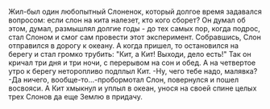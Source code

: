   Жил-был один любопытный Слоненок, который долгое время задавался вопросом: если слон на кита налезет, кто кого сборет? Он думал об этом, думал, размышлял долгие годы - до тех самых пор, когда подрос, стал Слоном и смог сам провести этот эксперимент.
Собравшись, Слон отправился в дорогу к океану. А когда пришел, то остановился на берегу и стал громко трубить: "Кит, а Кит! Выходи, дело есть!"
Так он кричал три дня и три ночи, с перерывом на сон и обед. А на четвертое утро к берегу неторопливо подплыл Кит.
-Ну, чего тебе надо, малявка?
-Да ничего, вообще-то...-пробормотал Слон, повернулся и пошел восвояси.
А Кит хмыкнул и уплыл в океан, унося на своей спине целых трех Слонов да еще Землю в придачу.      